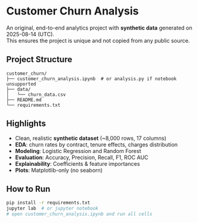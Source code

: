 # Customer Churn Analysis

An original, end-to-end analytics project with **synthetic data** generated on 2025-08-14 (UTC).  
This ensures the project is unique and not copied from any public source.

## Project Structure
```
customer_churn/
├── customer_churn_analysis.ipynb  # or analysis.py if notebook unsupported
├── data/
│   └── churn_data.csv
├── README.md
└── requirements.txt
```

## Highlights
- Clean, realistic **synthetic dataset** (~8,000 rows, 17 columns)
- **EDA**: churn rates by contract, tenure effects, charges distribution
- **Modeling**: Logistic Regression and Random Forest
- **Evaluation**: Accuracy, Precision, Recall, F1, ROC AUC
- **Explainability**: Coefficients & feature importances
- **Plots**: Matplotlib-only (no seaborn)

## How to Run
```bash
pip install -r requirements.txt
jupyter lab  # or jupyter notebook
# open customer_churn_analysis.ipynb and run all cells
```
